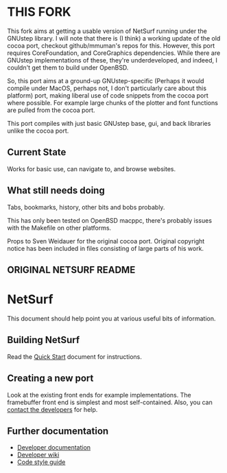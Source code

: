 
THIS FORK
=======

This fork aims at getting a usable version of NetSurf running under the
GNUstep library. I will note that there is (I think) a working update of
the old cocoa port, checkout github/mmuman's repos for this. However,
this port requires CoreFoundation, and CoreGraphics dependencies. While there
are GNUstep implementations of these, they're underdeveloped, and indeed, I 
couldn't get them to build under OpenBSD.

So, this port aims at a ground-up GNUstep-specific (Perhaps it would compile 
under MacOS, perhaps not, I don't particularly care about this platform) port,
making liberal use of code snippets from the cocoa port where possible. For
example large chunks of the plotter and font functions are pulled from the 
cocoa port.

This port compiles with just basic GNUstep base, gui, and back libraries 
unlike the cocoa port.

Current State
----------------
Works for basic use, can navigate to, and browse websites.

What still needs doing
----------------
Tabs, bookmarks, history,
other bits and bobs probably.


This has only been tested on OpenBSD macppc, there's probably issues with
the Makefile on other platforms.


Props to Sven Weidauer for the original cocoa port. Original copyright notice
has been included in files consisting of large parts of his work.

ORIGINAL NETSURF README
----------------

NetSurf
=======

This document should help point you at various useful bits of information.


Building NetSurf
----------------

Read the [Quick Start](docs/quick-start.md) document for instructions.


Creating a new port
-------------------

Look at the existing front ends for example implementations.
The framebuffer front end is simplest and most self-contained.
Also, you can [contact the developers](http://www.netsurf-browser.org/contact/)
for help.


Further documentation
---------------------

* [Developer documentation](http://www.netsurf-browser.org/developers/)
* [Developer wiki](http://wiki.netsurf-browser.org/Documentation/)
* [Code style guide](http://www.netsurf-browser.org/developers/StyleGuide.pdf)
